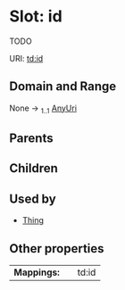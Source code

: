 
# Slot: id

TODO

URI: [td:id](https://www.w3.org/2019/wot/td#id)


## Domain and Range

None &#8594;  <sub>1..1</sub> [AnyUri](types/AnyUri.md)

## Parents


## Children


## Used by

 * [Thing](Thing.md)

## Other properties

|  |  |  |
| --- | --- | --- |
| **Mappings:** | | td:id |